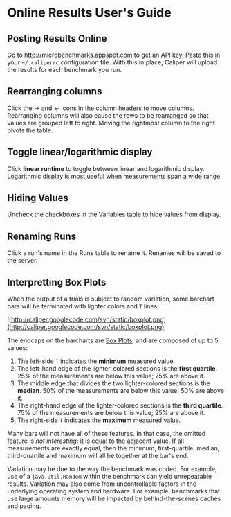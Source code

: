 # Online Results User's Guide #

## Posting Results Online ##

Go to http://microbenchmarks.appspot.com to get an API key. Paste this in your `~/.caliperrc` configuration file. With this in place, Caliper will upload the results for each benchmark you run.

## Rearranging columns ##
Click the → and ← icons in the column headers to move columns. Rearranging columns will also cause the rows to be rearranged so that values are grouped left to right. Moving the rightmost column to the right pivots the table.

## Toggle linear/logarithmic display ##
Click **linear runtime** to toggle between linear and logarithmic display. Logarithmic display is most useful when measurements span a wide range.

## Hiding Values ##
Uncheck the checkboxes in the Variables table to hide values from display.

## Renaming Runs ##
Click a run's name in the Runs table to rename it. Renames will be saved to the server.

## Interpretting Box Plots ##
When the output of a trials is subject to random variation, some barchart bars will be terminated with lighter colors and `T` lines.

![http://caliper.googlecode.com/svn/static/boxplot.png](http://caliper.googlecode.com/svn/static/boxplot.png)

The endcaps on the barcharts are [Box Plots](http://mathworld.wolfram.com/Box-and-WhiskerPlot.html), and are composed of up to 5 values:
  1. The left-side `T` indicates the **minimum** measured value.
  1. The left-hand edge of the lighter-colored sections is the **first quartile**. 25% of the measurements are below this value; 75% are above it.
  1. The middle edge that divides the two lighter-colored sections is the **median**. 50% of the measurements are below this value; 50% are above it.
  1. The right-hand edge of the lighter-colored sections is the **third quartile**. 75% of the measurements are below this value; 25% are above it.
  1. The right-side `T` indicates the **maximum** measured value.

Many bars will not have all of these features. In that case, the omitted feature is _not interesting_: it is equal to the adjacent value. If all measurements are exactly equal, then the minimum, first-quartile, median, third-quartile and maximum will all be together at the bar's end.

Variation may be due to the way the benchmark was coded. For example, use of a `java.util.Random` within the benchmark can yield unrepeatable results. Variation may also come from uncontrollable factors in the underlying operating system and hardware. For example, benchmarks that use large amounts memory will be impacted by behind-the-scenes caches and paging.